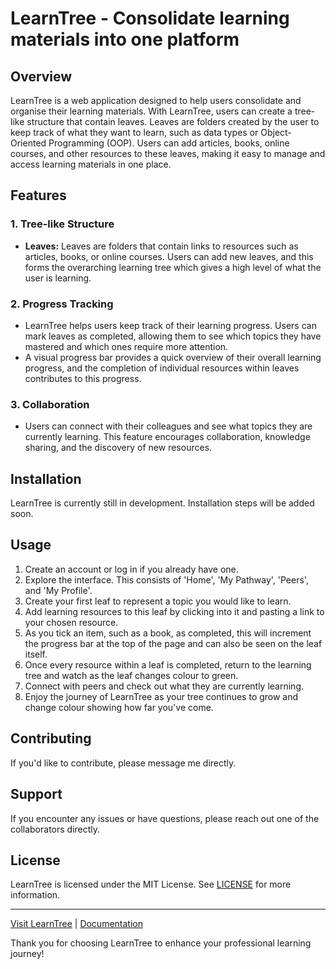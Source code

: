 # LearnTree - Consolidate learning materials into one platform

## Overview

LearnTree is a web application designed to help users consolidate and organise their learning materials. With LearnTree, users can create a tree-like structure that contain leaves. Leaves are folders created by the user to keep track of what they want to learn, such as data types or Object-Oriented Programming (OOP). Users can add articles, books, online courses, and other resources to these leaves, making it easy to manage and access learning materials in one place.

## Features

### 1. Tree-like Structure

- **Leaves:** Leaves are folders that contain links to resources such as articles, books, or online courses. Users can add new leaves, and this forms the overarching learning tree which gives a high level of what the user is learning.

### 2. Progress Tracking

- LearnTree helps users keep track of their learning progress. Users can mark leaves as completed, allowing them to see which topics they have mastered and which ones require more attention.
- A visual progress bar provides a quick overview of their overall learning progress, and the completion of individual resources within leaves contributes to this progress.

### 3. Collaboration

- Users can connect with their colleagues and see what topics they are currently learning. This feature encourages collaboration, knowledge sharing, and the discovery of new resources.

## Installation

LearnTree is currently still in development. Installation steps will be added soon.

## Usage

1. Create an account or log in if you already have one.
2. Explore the interface. This consists of 'Home', 'My Pathway', 'Peers', and 'My Profile'.
3. Create your first leaf to represent a topic you would like to learn.
4. Add learning resources to this leaf by clicking into it and pasting a link to your chosen resource.
5. As you tick an item, such as a book, as completed, this will increment the progress bar at the top of the page and can also be seen on the leaf itself.
6. Once every resource within a leaf is completed, return to the learning tree and watch as the leaf changes colour to green.
7. Connect with peers and check out what they are currently learning.
8. Enjoy the journey of LearnTree as your tree continues to grow and change colour showing how far you've come.

## Contributing

If you'd like to contribute, please message me directly.

## Support

If you encounter any issues or have questions, please reach out one of the collaborators directly.

## License

LearnTree is licensed under the MIT License. See [LICENSE](LICENSE) for more information.

---

[Visit LearnTree](https://www.learntreeapp.com) | [Documentation](https://www.learntreeapp.com/docs)

Thank you for choosing LearnTree to enhance your professional learning journey!
